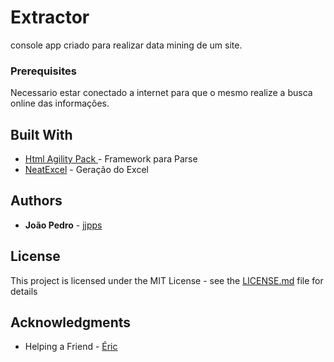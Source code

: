 # Extractor

console app criado para realizar data mining de um site.

### Prerequisites

Necessario estar conectado a internet para que o mesmo realize a busca online das informações.

## Built With

* [Html Agility Pack ](https://html-agility-pack.net) - Framework para Parse
* [NeatExcel](https://github.com/jjpps/NeatExcel) - Geração do Excel

## Authors

* **João Pedro** - [jjpps](https://github.com/jjpps)


## License

This project is licensed under the MIT License - see the [LICENSE.md](LICENSE.md) file for details

## Acknowledgments

* Helping a Friend - [Éric](https://www.facebook.com/eric.gringsdasilva)




